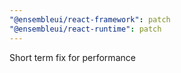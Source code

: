 ```yaml
---
"@ensembleui/react-framework": patch
"@ensembleui/react-runtime": patch
---
```


Short term fix for performance
